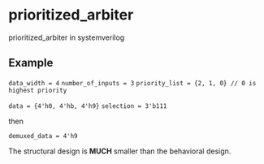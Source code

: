 # prioritized_arbiter
prioritized_arbiter in systemverilog

## Example
`data_width = 4`
`number_of_inputs = 3`
`priority_list = {2, 1, 0} // 0 is highest priority`

`data = {4'h0, 4'hb, 4'h9}`
`selection = 3'b111`

then

`demuxed_data = 4'h9`

The structural design is **MUCH** smaller than the behavioral design.
